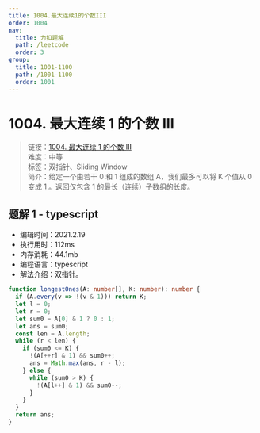 ```yaml
---
title: 1004.最大连续1的个数III
order: 1004
nav:
  title: 力扣题解
  path: /leetcode
  order: 3
group:
  title: 1001-1100
  path: /1001-1100
  order: 1001
---
```


# 1004. 最大连续 1 的个数 III

> 链接：[1004. 最大连续 1 的个数 III](https://leetcode-cn.com/problems/max-consecutive-ones-iii/)  
> 难度：中等  
> 标签：双指针、Sliding Window  
> 简介：给定一个由若干 0 和 1 组成的数组 A，我们最多可以将 K 个值从 0 变成 1 。返回仅包含 1 的最长（连续）子数组的长度。

## 题解 1 - typescript

- 编辑时间：2021.2.19
- 执行用时：112ms
- 内存消耗：44.1mb
- 编程语言：typescript
- 解法介绍：双指针。

```typescript
function longestOnes(A: number[], K: number): number {
  if (A.every(v => !(v & 1))) return K;
  let l = 0;
  let r = 0;
  let sum0 = A[0] & 1 ? 0 : 1;
  let ans = sum0;
  const len = A.length;
  while (r < len) {
    if (sum0 <= K) {
      !(A[++r] & 1) && sum0++;
      ans = Math.max(ans, r - l);
    } else {
      while (sum0 > K) {
        !(A[l++] & 1) && sum0--;
      }
    }
  }
  return ans;
}
```
